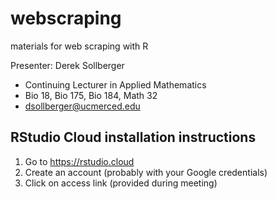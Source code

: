 # webscraping
materials for web scraping with R

Presenter: Derek Sollberger

* Continuing Lecturer in Applied Mathematics
* Bio 18, Bio 175, Bio 184, Math 32
* dsollberger@ucmerced.edu

## RStudio Cloud installation instructions

1. Go to https://rstudio.cloud
2. Create an account (probably with your Google credentials)
3. Click on access link (provided during meeting)
